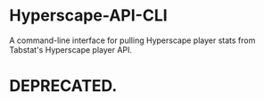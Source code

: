 # Hyperscape-API-CLI
 A command-line interface for pulling Hyperscape player stats from Tabstat's Hyperscape player API.

# DEPRECATED.
